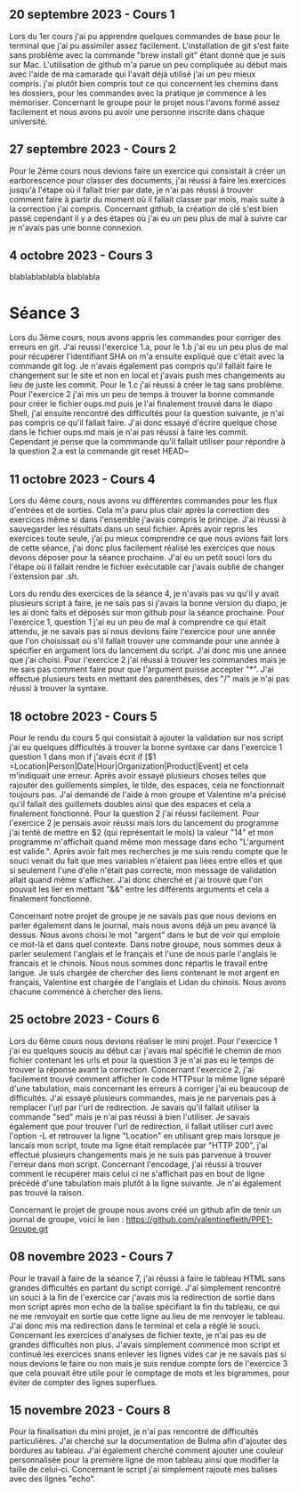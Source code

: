 ## 20 septembre 2023 - Cours 1

Lors du 1er cours j'ai pu apprendre quelques commandes de base pour le terminal que j'ai pu assimiler assez facilement. L'installation de git s'est faite sans problème avec la commande "brew install git" étant donné que je suis sur Mac. L'utilisation de github m'a parue un peu compliquée au début mais avec l'aide de ma camarade qui l'avait déjà utilisé j'ai un peu mieux compris.
j'ai plutôt bien compris tout ce qui concernent les chemins dans les dossiers, pour les commandes avec la pratique je commence à les mémoriser.
Concernant le groupe pour le projet nous l'avons formé assez facilement et nous avons pu avoir une personne inscrite dans chaque université.

## 27 septembre 2023 - Cours 2

Pour le 2ème cours nous devions faire un exercice qui consistait à créer un earborescence pour classer des documents, j'ai réussi à faire les exercices jusqu'à l'étape où il fallait trier par date, je n'ai pas réussi à trouver comment faire à partir du moment où il fallait classer par mois, mais suite à la correction j'ai compris.
Concernant github, la création de clé s'est bien passé cependant il y a des étapes où j'ai eu un peu plus de mal à suivre car je n'avais pas une bonne connexion. 

## 4 octobre 2023 - Cours 3

blablablablabla
blablabla

# Séance 3
Lors du 3ème cours, nous avons appris les commandes pour corriger des erreurs en git. J'ai reussi l'exercice 1.a, pour le 1.b j'ai eu un peu plus de mal pour récupérer l'identifiant SHA on m'a ensuite expliqué que c'était avec la commande git log. Je n'avais également pas compris qu'il fallait faire le changement sur le site et non en local et j'avais push mes changements au lieu de juste les commit.
Pour le 1.c j'ai réussi à créer le tag sans problème.
Pour l'exercice 2 j'ai mis un peu de temps à trouver la bonne commande pour créer le fichier oups.md puis je l'ai finalement trouvé dans le diapo Shell, j'ai ensuite rencontré des difficultés pour la question suivante, je n'ai pas compris ce qu'il fallait faire. J'ai donc essayé d'écrire quelque chose dans le fichier oups.md mais je n'ai pas réussi à faire les commit. Cependant je pense que la commmande qu'il fallait utiliser pour répondre à la question 2.a est la commande git reset HEAD~

## 11 octobre 2023 - Cours 4

Lors du 4ème cours, nous avons vu différentes commandes pour les flux d'entrées et de sorties. Cela m'a paru plus clair après la correction des exercices même si dans l'ensemble j'avais compris le principe.
J'ai réussi à sauvegarder les résultats dans un seul fichier.
Après avoir repris les exercices toute seule, j'ai pu mieux comprendre ce que nous avions fait lors de cette séance, j'ai donc plus facilement réalisé les exercices que nous devons déposer pour la séance prochaine. J'ai eu un petit souci lors du l'étape où il fallait rendre le fichier exécutable car j'avais oublié de changer l'extension par .sh.

Lors du rendu des exercices de la séance 4, je n'avais pas vu qu'il y avait plusieurs script à faire, je ne sais pas si j'avais la bonne version du diapo, je les ai donc faits et déposés sur mon github pour la séance prochaine. Pour l'exercice 1, question 1 j'ai eu un peu de mal à comprendre ce qui était attendu, je ne savais pas si nous devions faire l'exercice pour une année que l'on choisissait où s'il fallait trouver une commande pour une année à spécifier en argument lors du lancement du script. J'ai donc mis une année que j'ai choisi. Pour l'exercice 2 j'ai réussi à trouver les commandes mais je ne sais pas comment faire pour que l'argument puisse accepter "*". J'ai effectué plusieurs tests en mettant des parenthèses, des "/" mais je n'ai pas réussi à trouver la syntaxe.

## 18 octobre 2023 - Cours 5

Pour le rendu du cours 5 qui consistait à ajouter la validation sur nos script j'ai eu quelques difficultés à trouver la bonne syntaxe car dans l'exercice 1 question 1 dans mon if j'avais écrit if [$1 =Location|Person|Date|Hour|Organization|Product|Event] et cela m'indiquait une erreur. Après avoir essayé plusieurs choses telles que rajouter des guillements simples, le tilde, des espaces, cela ne fonctionnait toujours pas. J'ai demandé de l'aide à mon groupe et Valentine m'a précisé qu'il fallait des guillemets doubles ainsi que des espaces et cela a finalement fonctionné. Pour la question 2 j'ai réussi facilement. Pour l'exercice 2 je pensais avoir réussi mais lors du lancement du programme j'ai tenté de mettre en $2 (qui représentait le mois) la valeur "14" et mon programme m'affichait quand même mon message dans echo "L'argument est valide.". Après avoir fait mes recherches je me suis rendu compte que le souci venait du fait que mes variables n'étaient pas liées entre elles et que si seulement l'une d'elle n'était pas correcte, mon message de validation allait quand même s'afficher. J'ai donc cherché et j'ai trouvé que l'on pouvait les lier en mettant "&&" entre les différents arguments et cela a finalement fonctionné.

Concernant notre projet de groupe je ne savais pas que nous devions en parler également dans le journal, mais nous avons déjà un peu avancé là dessus. Nous avons choisi le mot "argent" dans le but de voir qui emploie ce mot-là et dans quel contexte.
Dans notre groupe, nous sommes deux à parler seulement l'anglais et le français et l'une de nous parle l'anglais le francais et le chinois. Nous nous sommes donc répartis le travail entre langue. Je suis chargée de chercher des liens contenant le mot argent en français, Valentine est chargée de l'anglais et Lidan du chinois. Nous avons chacune commencé à chercher des liens.

## 25 octobre 2023 - Cours 6

Lors du 6ème cours nous devions réaliser le mini projet. Pour l'exercice 1 j'ai eu quelques soucis au début car j'avais mal spécifié le chemin de mon fichier contenant les urls et pour la question 3 je n'ai pas eu le temps de trouver la réponse avant la correction.
Concernant l'exercice 2, j'ai facilement trouvé comment afficher le code HTTPsur la même ligne séparé d'une tabulation, mais concernant les erreurs à corriger j'ai eu beaucoup de difficultés. J'ai essayé plusieurs commandes, mais je ne parvenais pas à remplacer l'url par l'url de redirection. Je savais qu'il fallait utiliser la commande "sed" mais je n'ai pas réussi à bien l'utiliser. Je savais également que pour trouver l'url de redirection, il fallait utiliser curl avec l'option -L et retrouver la ligne "Location" en utilisant grep mais lorsque je lancais mon script, toute ma ligne était remplacée par "HTTP 200", j'ai effectué plusieurs changements mais je ne suis pas parvenue à trouver l'erreur dans mon script.
Concernant l'encodage, j'ai réussi à trouver comment le récupérer mais celui ci ne s'affichait pas en bout de ligne précédé d'une tabulation mais plutôt à la ligne suivante. Je n'ai également pas trouvé la raison. 

Concernant le projet de groupe nous avons créé un github afin de tenir un journal de groupe, voici le lien : https://github.com/valentinefleith/PPE1-Groupe.git   
## 08 novembre 2023 - Cours 7

Pour le travail à faire de la séance 7, j'ai réussi à faire le tableau HTML sans grandes difficultés en partant du script corrigé. J'ai simplement rencontré un souci à la fin de l'exercice car j'avais mis la redirection de sortie dans mon script après mon echo de la balise spécifiant la fin du tableau, ce qui ne me renvoyait en sortie que cette ligne au lieu de me renvoyer le tableau. J'ai donc mis ma redirection dans le terminal et cela a réglé le souci.
Concernant les exercices d'analyses de fichier texte, je n'ai pas eu de grandes difficultés non plus. J'avais simplement commencé mon script et continué les exercices snans enlever les lignes vides car je ne savais pas si nous devions le faire ou non mais je suis rendue compte lors de l'exercice 3 que cela pouvait être utile pour le comptage de mots et les bigrammes, pour éviter de compter des lignes superflues.

## 15 novembre 2023 - Cours 8

Pour la finalisation du mini projet, je n'ai pas rencontré de difficultés particulières. J'ai cherché sur la documentation de Bulma afin d'ajouter des bordures au tableau. J'ai également cherché comment ajouter une couleur personnalisée pour la première ligne de mon tableau ainsi que modifier la taille de celui-ci. Concernant le script j'ai simplement rajouté mes balises avec des lignes "echo".  
